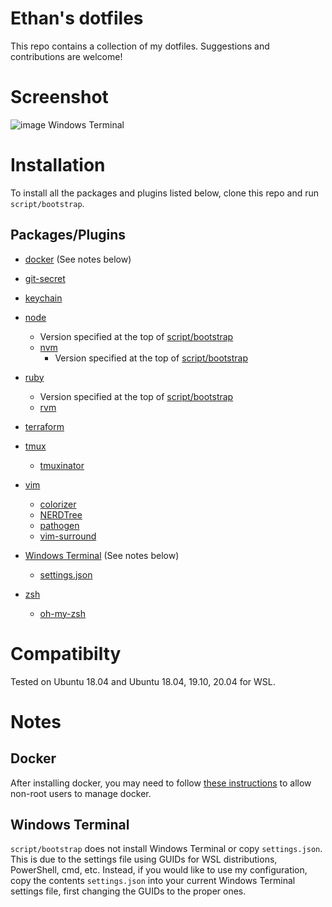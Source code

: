 # Ethan's dotfiles

This repo contains a collection of my dotfiles. Suggestions and contributions are welcome!

# Screenshot
![image](https://user-images.githubusercontent.com/7284853/118412539-9ce46580-b668-11eb-9b7b-94a47327a7e4.png)
Windows Terminal

# Installation

To install all the packages and plugins listed below, clone this repo and run `script/bootstrap`.

## Packages/Plugins

* [docker](https://www.docker.com/) (See notes below)

* [git-secret](https://git-secret.io/)

* [keychain](https://packages.ubuntu.com/bionic/keychain)

* [node](https://nodejs.org/en/)
  * Version specified at the top of [script/bootstrap](script/bootstrap)
  * [nvm](https://github.com/nvm-sh/nvm)
    * Version specified at the top of [script/bootstrap](script/bootstrap)

* [ruby](https://www.ruby-lang.org)
  * Version specified at the top of [script/bootstrap](script/bootstrap)
  * [rvm](https://rvm.io)

* [terraform](https://www.terraform.io)

* [tmux](https://packages.ubuntu.com/bionic/tmux)
  * [tmuxinator](https://github.com/tmuxinator/tmuxinator)

* [vim](https://packages.ubuntu.com/bionic/vim)
  * [colorizer](https://github.com/lilydjwg/colorizer)
  * [NERDTree](https://github.com/scrooloose/nerdtree)
  * [pathogen](https://github.com/tpope/vim-pathogen)
  * [vim-surround](https://github.com/tpope/vim-surround)

* [Windows Terminal](https://github.com/microsoft/terminal) (See notes below)
  * [settings.json](wsl/winterm/settings.json)

* [zsh](https://packages.ubuntu.com/bionic/zsh)
  * [oh-my-zsh](https://github.com/robbyrussell/oh-my-zsh)

# Compatibilty
Tested on Ubuntu 18.04 and Ubuntu 18.04, 19.10, 20.04 for WSL.

# Notes
## Docker
After installing docker, you may need to follow [these instructions](https://docs.docker.com/install/linux/linux-postinstall/#manage-docker-as-a-non-root-user) to allow non-root users to manage docker.

## Windows Terminal
`script/bootstrap` does not install Windows Terminal or copy `settings.json`. This is due to the settings file using GUIDs for WSL distributions, PowerShell, cmd, etc.
Instead, if you would like to use my configuration, copy the contents `settings.json` into your current Windows Terminal settings file, first changing the GUIDs to the proper ones.
